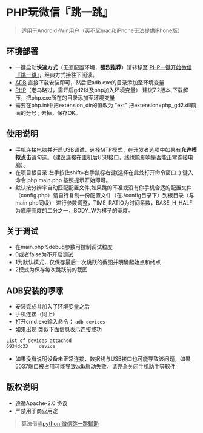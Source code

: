 # PHP玩微信『跳一跳』
>适用于Android-Win用户（买不起mac和iPhone无法提供iPhone版）

## 环境部署
- 一键启动**快速方式**（无须配置环境，**强烈推荐**）请转移至 [PHP一键开始微信『跳一跳』](https://github.com/phpxiaowei/php_wechat_jump/releases)，经典方式接往下阅读。
- [ADB](http://img.wm07.cn/UniversalAdbDriverSetup.msi) 直接下载安装即可，然后把adb.exe的目录添加至环境变量
- [PHP](http://windows.php.net/download#php-7.2)（老鸟略过，需开启gd2以及php加入环境变量） 建议7.2版本,下载解压，把php.exe所在的目录添加至环境变量
- 需要在php.ini中把extension_dir的值改为 "ext" 把extension=php_gd2.dll前面的分号 ; 去掉，保存OK。

## 使用说明
- 手机连接电脑并开启USB调试，选择MTP模式，在开发者选项中如果有**允许模拟点击**请勾选。（建议连接在主机后USB接口，线也能影响是否能正常连接电脑）。
- 在项目根目录 左手按住shift+右手鼠标右键(选择在此处打开命令窗口..) 键入命令 php main.php 按照提示开始即可。
- 默认按分辨率自动匹配配置文件,如果跳的不准或没有你手机合适的配置文件（config.php）请自行复制一份配置文件（在./config目录下）到根目录（与main.php同级） 进行参数调整，TIME_RATIO为时间系数，BASE_H_HALF为底座高度的二分之一，BODY_W为棋子的宽度。

## 关于调试
- 在main.php $debug参数可控制调试粒度
- 0或者false为不开启调试
- 1为默认模式，仅保存最后一次跳跃的截图并明确起始点和终点
- 2模式为保存每次跳跃前的截图

## ADB安装的啰嗦
- 安装完成并加入了环境变量之后
- 手机连接（同上）
- 打开cmd.exe输入命令：  ``` adb devices ```
- 如果出现 类似下面信息表示连接成功
```bash
List of devices attached
6934dc33    device
```
- 如果没有说明设备未正常连接，数据线与USB接口也可能导致该问题，如果5037端口被占用可能导致adb启动失败，请完全关闭手机助手等软件

## 版权说明
- 遵循Apache-2.0 协议
- 严禁用于商业用途

>算法借鉴[python 微信跳一跳辅助](https://github.com/wangshub/wechat_jump_game)
